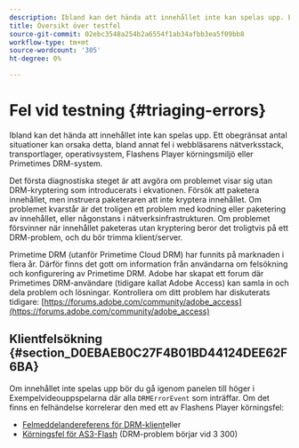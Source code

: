 ```yaml
---
description: Ibland kan det hända att innehållet inte kan spelas upp. Ett obegränsat antal situationer kan orsaka detta, bland annat fel i webbläsarens nätverksstack, transportlager, operativsystem, Flashens Player körningsmiljö eller Primetimes DRM-system.
title: Översikt över testfel
source-git-commit: 02ebc3548a254b2a6554f1ab34afbb3ea5f09bb8
workflow-type: tm+mt
source-wordcount: '305'
ht-degree: 0%

---
```


# Fel vid testning {#triaging-errors}

Ibland kan det hända att innehållet inte kan spelas upp. Ett obegränsat antal situationer kan orsaka detta, bland annat fel i webbläsarens nätverksstack, transportlager, operativsystem, Flashens Player körningsmiljö eller Primetimes DRM-system.

Det första diagnostiska steget är att avgöra om problemet visar sig utan DRM-kryptering som introducerats i ekvationen. Försök att paketera innehållet, men instruera paketeraren att inte kryptera innehållet. Om problemet kvarstår är det troligen ett problem med kodning eller paketering av innehållet, eller någonstans i nätverksinfrastrukturen. Om problemet försvinner när innehållet paketeras utan kryptering beror det troligtvis på ett DRM-problem, och du bör trimma klient/server.

Primetime DRM (utanför Primetime Cloud DRM) har funnits på marknaden i flera år. Därför finns det gott om information från användarna om felsökning och konfigurering av Primetime DRM. Adobe har skapat ett forum där Primetimes DRM-användare (tidigare kallat Adobe Access) kan samla in och dela problem och lösningar. Kontrollera om ditt problem har diskuterats tidigare: [https://forums.adobe.com/community/adobe_access](https://forums.adobe.com/community/adobe_access)

## Klientfelsökning {#section_D0EBAEB0C27F4B01BD44124DEE62F6BA}

Om innehållet inte spelas upp bör du gå igenom panelen till höger i Exempelvideouppspelarna där alla `DRMErrorEvent` som inträffar. Om det finns en felhändelse korrelerar den med ett av Flashens Player körningsfel:

* [Felmeddelandereferens för DRM-klient](https://help.adobe.com/en_US/primetime/drm/index.html#reference-DRM_Client_Error_Messages)eller
* [Körningsfel för AS3-Flash](https://help.adobe.com/en_US/FlashPlatform/reference/actionscript/3/runtimeErrors.html) (DRM-problem börjar vid 3 300)
